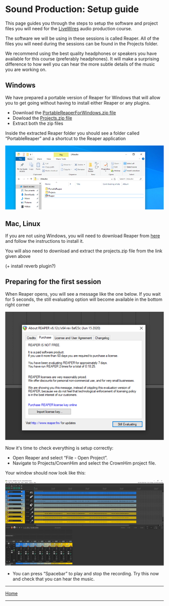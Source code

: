 # Sound Production: Setup guide

This page guides you through the steps to setup the software and project files you will need for the [LiveWires](https://livewires.org.uk) audio production course.

The software we will be using in these sessions is called Reaper.
All of the files you will need during the sessions can be found in the Projects folder.

We recommend using the best quality headphones or speakers you have available for this course (preferably headphones).
It will make a surprising difference to how well you can hear the more subtle details of the music you are working on.

## Windows

We have prepared a portable version of Reaper for Windows that will allow you to get going without having to install either Reaper or any plugins.

- Download the [PortableReaperForWindows.zip file](https://scriptureunioncharity-my.sharepoint.com/:u:/g/personal/steveackroyd_scriptureunion_org_uk/EauTGTTLVDlAplu82VmYZnoBxHv_w7kE9JY4C2XYoa4oyA?e=BYrXLj)
- Dowload the [Projects.zip file](https://scriptureunioncharity-my.sharepoint.com/:u:/g/personal/steveackroyd_scriptureunion_org_uk/EatFNqTG8pdAnDUdSlsBVbcB7korhw_PL8LsIJoauo5LMQ?e=lmccSA)
- Extract both the zip files

Inside the extracted Reaper folder you should see a folder called “PortableReaper” and a shortcut to the Reaper application

![The extracted files](./images/reaper-shortcut.png)

## Mac, Linux

If you are not using Windows, you will need to download Reaper from [here](https://www.reaper.fm/download.php) and follow the instructions to install it.

You will also need to download and extract the projects.zip file from the link given above

(+ install reverb plugin?)

## Preparing for the first session

When Reaper opens, you will see a message like the one below. If you wait for 5 seconds, the still evaluating option will become available in the bottom right corner

![Reaper license message](./images/reaper-trial.png)

Now it's time to check everything is setup correctly:

- Open Reaper and select “File - Open Project”.
- Navigate to Projects/CrownHim and select the CrownHim project file.

Your window should now look like this:

![initial window layout](./images/initial-window.png)

- You can press “Spacebar” to play and stop the recording. Try this now and check that you can hear the music.


---

[Home](README.md)

---
